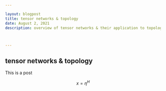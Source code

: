 ```yaml
---

layout: blogpost
title: tensor networks & topology
date: August 2, 2021
description: overview of tensor networks & their application to topological matter



---
```


<h2> tensor networks & topology </h2>

This is a post

$$ x = \eta^H $$